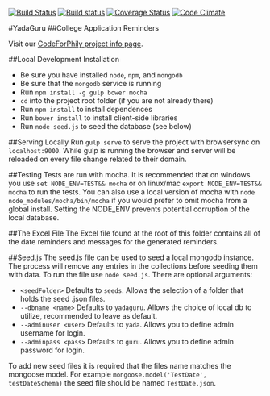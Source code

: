 [![Build Status](https://travis-ci.org/yadaguru/yadaguru-app.svg?branch=master)](https://travis-ci.org/yadaguru/yadaguru-app)
[![Build status](https://ci.appveyor.com/api/projects/status/ab8l04js8huip9ja/branch/master?svg=true)](https://ci.appveyor.com/project/adobley/yadaguru-app/branch/master)
[![Coverage Status](https://coveralls.io/repos/yadaguru/yadaguru-app/badge.svg?branch=master&service=github)](https://coveralls.io/github/yadaguru/yadaguru-app?branch=master)
[![Code Climate](https://codeclimate.com/github/yadaguru/yadaguru-app/badges/gpa.svg)](https://codeclimate.com/github/yadaguru/yadaguru-app)

#YadaGuru
##College Application Reminders

Visit our [CodeForPhily project info page](https://codeforphilly.org/projects/college_application_app_for_philly_schools).

##Local Development Installation
 * Be sure you have installed `node`, `npm`, and `mongodb`
 * Be sure that the `mongodb` service is running
 * Run `npm install -g gulp bower mocha`
 * `cd` into the project root folder (if you are not already there)
 * Run `npm install` to install dependences
 * Run `bower install` to install client-side libraries
 * Run `node seed.js` to seed the database (see below)

##Serving Locally
Run `gulp serve` to serve the project with browsersync on `localhost:9000`. While gulp is running the browser and server will be reloaded on every file change related to their domain.

##Testing
Tests are run with mocha. It is recommended that on windows you use `set NODE_ENV=TEST&& mocha` or on linux/mac `export NODE_ENV=TEST&& mocha` to run the tests. You can also use a local version of mocha with `node node_modules/mocha/bin/mocha` if you would prefer to omit mocha from a global install. Setting the NODE_ENV prevents potential corruption of the local database.

##The Excel File
The Excel file found at the root of this folder contains all of the date reminders and messages for the generated reminders.

##Seed.js
The seed.js file can be used to seed a local mongodb instance. The process will remove any entries in the collections before seeding them with data. To run the file use `node seed.js`. There are optional arguments:
 * `<seedFolder>` Defaults to `seeds`. Allows the selection of a folder that holds the seed .json files.
 * `--dbname <name>` Defaults to `yadaguru`. Allows the choice of local db to utilize, recommended to leave as default.
 * `--adminuser <user>` Defaults to `yada`. Allows you to define admin username for login.
 * `--adminpass <pass>` Defaults to `guru`. Allows you to define admin password for login.

To add new seed files it is required that the files name matches the mongoose model. For example `mongoose.model('TestDate', testDateSchema)` the seed file should be named `TestDate.json`.
